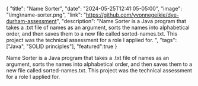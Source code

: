 {
  "title": "Name Sorter",
  "date": "2024-05-25T12:41:05-05:00",
  "image": "\img\name-sorter.png",
  "link": "https://github.com/yvonnegeikie/dye-durham-assessment",
  "description": "Name Sorter is a Java program that takes a .txt file of names as an argument, sorts the names into alphabetical order, and then saves them to a new file called sorted-names.txt. This project was the technical assessment for a role I applied for. ",
  "tags": ["Java", "SOLID principles"],
  "featured":true
}

Name Sorter is a Java program that takes a .txt file of names as an argument, sorts the names into alphabetical order, and then saves them to a new file called sorted-names.txt. This project was the technical assessment for a role I applied for. 